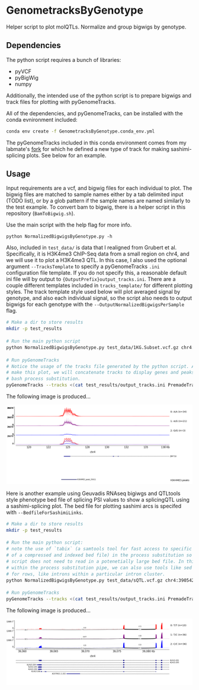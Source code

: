 # GenometracksByGenotype
Helper script to plot molQTLs. Normalize and group bigwigs by genotype.

## Dependencies
The python script requires a bunch of libraries:
- pyVCF
- pyBigWig
- numpy

Additionally, the intended use of the python script is to prepare bigwigs and track files for plotting with pyGenomeTracks.

All of the dependencies, and pyGenomeTracks, can be installed with the conda evnironment included:

```bash
conda env create -f GenometracksByGenotype.conda_env.yml
```

The pyGenomeTracks included in this conda environment comes from my labmate's
[fork](https://github.com/Zepeng-Mu/pyGenomeTracks) for which he defined a new
type of track for making sashimi-splicing plots. See below for an example.

## Usage

Input requirements are a vcf, and bigwig files for each individual to plot. The bigwig files are matched to sample names either by a tab delimited input (TODO list), or by a glob pattern if the sample names are named similarly to the test example. To convert bam to bigwig, there is a helper script in this repository (`BamToBigwig.sh`).

Use the main script with the help flag for more info.

```
python NormalizedBigwigsByGenotype.py -h
```

Also, included in `test_data/` is data that I realigned from Grubert et al. Specifically, it is H3K4me3 ChIP-Seq data from a small region on chr4, and we will use it to plot a H3K4me3 QTL. In this case, I also used the optional argument `--TracksTemplate` to specify a pyGenomeTracks `.ini` configuration file template. If you do not specify this, a reasonable default ini file will by output to `{OutputPrefix}output_tracks.ini`. There are a couple different templates included in `tracks_template/` for different plotting styles. The track template style used below will plot averaged signal by genotype, and also each individual signal, so the script also needs to output bigwigs for each genotype with the `--OutputNormalizedBigwigsPerSample` flag.

```bash
# Make a dir to store results
mkdir -p test_results

# Run the main python script
python NormalizedBigwigsByGenotype.py test_data/1KG.Subset.vcf.gz chr4:173807 chr4:117320-138022 "test_data/bigwigs/*" --Normalization None --BigwigListType GlobPattern --OutputPrefix test_results/ --TracksTemplate tracks_templates/CoveragePerIndAndAverage.ini --OutputNormalizedBigwigsPerSample

# Run pyGenomeTracks
# Notice the usage of the tracks file generated by the python script. Also, to
# make this plot, we will concatenate tracks to display genes and peaks with
# bash process substitution.
pyGenomeTracks --tracks <(cat test_results/output_tracks.ini PremadeTracks/genes.hg38.ini test_data/GruberH3K4me3.tracks.ini) --out test_results/test.png --region chr4:118,320-138,022
```

The following image is produced...

![Example plot](images/test.png)

Here is another example using Geuvadis RNAseq bigiwgs and QTLtools style phenotype bed
file of splicing PSI values to show a splicingQTL using a sashimi-splicing
plot.  The bed file for plotting sashimi arcs is specifed with
`--BedfileForSashimiLinks`.

```bash
# Make a dir to store results
mkdir -p test_results

# Run the main python script:
# note the use of `tabix` (a samtools tool for fast access to specific region
# of a compressed and indexed bed file) in the process substitution so that the
# script does not need to read in a potenetially large bed file. In this case,
# within the process substitution pipe, we can also use tools like sed to filter
# for rows, like introns within a particular intron cluster.
python NormalizedBigwigsByGenotype.py test_data/sQTL.vcf.gz chr4:39054234 chr4:39,058,957-39,083,297  "test_data/RNASeqSubset_bigwigs/*.bw" --Normalization None --BigwigListType GlobPattern  --OutputPrefix test_results/  --OutputNormalizedBigwigsPerSample --BedfileForSashimiLinks <(tabix -h test_data/Splicing_test.PSI.bed.gz chr4:39,058,957-39,083,297 | sed -n '1p;/clu_10051/p')

# Run pyGenomeTracks
pyGenomeTracks --tracks <(cat test_results/output_tracks.ini PremadeTracks/transcripts.hg38.ini) --out test_results/test_splicing.png --region chr4:39,058,957-39,083,297
```
The following image is produced...

![Sashimi_example](images/test_splicing.png)
